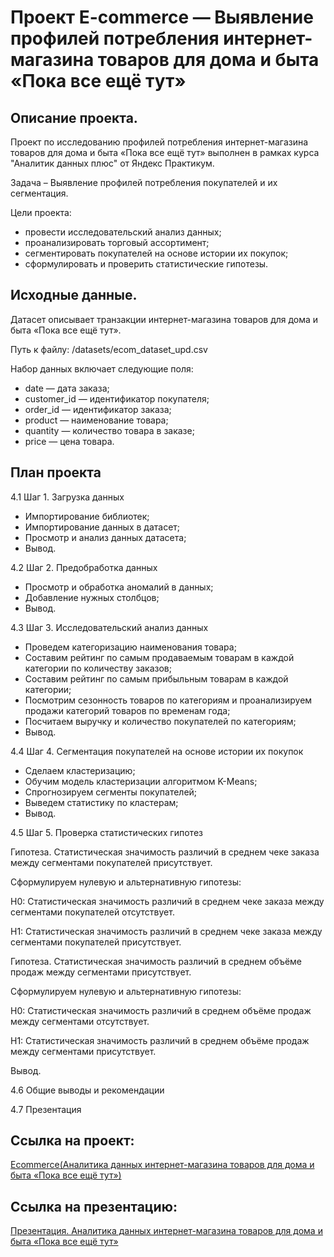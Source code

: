 # Проект E-commerce — Выявление профилей потребления интернет-магазина товаров для дома и быта «Пока все ещё тут»

## Описание проекта.
Проект по исследованию профилей потребления интернет-магазина товаров для дома и быта «Пока все ещё тут» выполнен в рамках курса "Аналитик данных плюс" от Яндекс Практикум.

Задача – Выявление профилей потребления покупателей и их сегментация.

Цели проекта:

* провести исследовательский анализ данных;
* проанализировать торговый ассортимент;
* сегментировать покупателей на основе истории их покупок;
* сформулировать и проверить статистические гипотезы.

## Исходные данные.
Датасет описывает транзакции интернет-магазина товаров для дома и быта «Пока все ещё тут».

Путь к файлу: /datasets/ecom_dataset_upd.csv

Набор данных включает следующие поля:

* date — дата заказа;
* customer_id — идентификатор покупателя;
* order_id — идентификатор заказа;
* product — наименование товара;
* quantity — количество товара в заказе;
* price — цена товара.

## План проекта

4.1  Шаг 1. Загрузка данных

* Импортирование библиотек;
* Импортирование данных в датасет;
* Просмотр и анализ данных датасета;
* Вывод.

4.2  Шаг 2. Предобработка данных

* Просмотр и обработка аномалий в данных;
* Добавление нужных столбцов;
* Вывод.

4.3  Шаг 3. Исследовательский анализ данных

* Проведем категоризацию наименования товара;
* Составим рейтинг по самым продаваемым товарам в каждой категории по количеству заказов;
* Составим рейтинг по самым прибыльным товарам в каждой категории;
* Посмотрим сезонность товаров по категориям и проанализируем продажи категорий товаров по временам года;
* Посчитаем выручку и количество покупателей по категориям;
* Вывод.

4.4  Шаг 4. Сегментация покупателей на основе истории их покупок

* Сделаем кластеризацию;
* Обучим модель кластеризации алгоритмом K-Means;
* Спрогнозируем сегменты покупателей;
* Выведем статистику по кластерам;
* Вывод.

4.5  Шаг 5. Проверка статистических гипотез

Гипотеза. Статистическая значимость различий в среднем чеке заказа между сегментами покупателей присутствует.

Сформулируем нулевую и альтернативную гипотезы:

H0: Статистическая значимость различий в среднем чеке заказа между сегментами покупателей отсутствует.

H1: Статистическая значимость различий в среднем чеке заказа между сегментами покупателей присутствует.

Гипотеза. Статистическая значимость различий в среднем объёме продаж между сегментами присутствует.

Сформулируем нулевую и альтернативную гипотезы:

H0: Статистическая значимость различий в среднем объёме продаж между сегментами отсутствует.

H1: Статистическая значимость различий в среднем объёме продаж между сегментами присутствует.

Вывод.

4.6  Общие выводы и рекомендации

4.7  Презентация

## Ссылка на проект:

[Ecommerce(Аналитика данных интернет-магазина товаров для дома и быта «Пока все ещё тут»)](https://github.com/i13th/Yandex_Practicum_Data_Analyst/blob/main/%D0%9F%D1%80%D0%BE%D0%B5%D0%BA%D1%82_%D0%A4%D0%B8%D0%BD%D0%B0%D0%BB%D1%8C%D0%BD%D1%8B%D0%B9_14%3A%20Ecommerce(%D0%90%D0%BD%D0%B0%D0%BB%D0%B8%D1%82%D0%B8%D0%BA%D0%B0%20%D0%B4%D0%B0%D0%BD%D0%BD%D1%8B%D1%85%20%D0%B8%D0%BD%D1%82%D0%B5%D1%80%D0%BD%D0%B5%D1%82-%D0%BC%D0%B0%D0%B3%D0%B0%D0%B7%D0%B8%D0%BD%D0%B0%20%D1%82%D0%BE%D0%B2%D0%B0%D1%80%D0%BE%D0%B2%20%D0%B4%D0%BB%D1%8F%20%D0%B4%D0%BE%D0%BC%D0%B0%20%D0%B8%20%D0%B1%D1%8B%D1%82%D0%B0%20%C2%AB%D0%9F%D0%BE%D0%BA%D0%B0%20%D0%B2%D1%81%D0%B5%20%D0%B5%D1%89%D1%91%20%D1%82%D1%83%D1%82%C2%BB)/%D0%90%D0%BD%D0%B0%D0%BB%D0%B8%D1%82%D0%B8%D0%BA%D0%B0%20%D0%B4%D0%B0%D0%BD%D0%BD%D1%8B%D1%85%20%D0%B8%D0%BD%D1%82%D0%B5%D1%80%D0%BD%D0%B5%D1%82-%D0%BC%D0%B0%D0%B3%D0%B0%D0%B7%D0%B8%D0%BD%D0%B0%20%D1%82%D0%BE%D0%B2%D0%B0%D1%80%D0%BE%D0%B2%20%D0%B4%D0%BB%D1%8F%20%D0%B4%D0%BE%D0%BC%D0%B0%20%D0%B8%20%D0%B1%D1%8B%D1%82%D0%B0%20%C2%AB%D0%9F%D0%BE%D0%BA%D0%B0%20%D0%B2%D1%81%D0%B5%20%D0%B5%D1%89%D1%91%20%D1%82%D1%83%D1%82%C2%BB(5).ipynb)


## Ссылка на презентацию:

[Презентация. Аналитика данных интернет-магазина товаров для дома и быта «Пока все ещё тут»](https://github.com/i13th/Yandex_Practicum_Data_Analyst/blob/main/%D0%9F%D1%80%D0%BE%D0%B5%D0%BA%D1%82_%D0%A4%D0%B8%D0%BD%D0%B0%D0%BB%D1%8C%D0%BD%D1%8B%D0%B9_14%3A%20Ecommerce(%D0%90%D0%BD%D0%B0%D0%BB%D0%B8%D1%82%D0%B8%D0%BA%D0%B0%20%D0%B4%D0%B0%D0%BD%D0%BD%D1%8B%D1%85%20%D0%B8%D0%BD%D1%82%D0%B5%D1%80%D0%BD%D0%B5%D1%82-%D0%BC%D0%B0%D0%B3%D0%B0%D0%B7%D0%B8%D0%BD%D0%B0%20%D1%82%D0%BE%D0%B2%D0%B0%D1%80%D0%BE%D0%B2%20%D0%B4%D0%BB%D1%8F%20%D0%B4%D0%BE%D0%BC%D0%B0%20%D0%B8%20%D0%B1%D1%8B%D1%82%D0%B0%20%C2%AB%D0%9F%D0%BE%D0%BA%D0%B0%20%D0%B2%D1%81%D0%B5%20%D0%B5%D1%89%D1%91%20%D1%82%D1%83%D1%82%C2%BB)/%D0%9F%D1%80%D0%B5%D0%B7%D0%B5%D0%BD%D1%82%D0%B0%D1%86%D0%B8%D1%8F.%20%D0%90%D0%BD%D0%B0%D0%BB%D0%B8%D1%82%D0%B8%D0%BA%D0%B0%20%D0%B4%D0%B0%D0%BD%D0%BD%D1%8B%D1%85%20%D0%B8%D0%BD%D1%82%D0%B5%D1%80%D0%BD%D0%B5%D1%82-%D0%BC%D0%B0%D0%B3%D0%B0%D0%B7%D0%B8%D0%BD%D0%B0%20%D1%82%D0%BE%D0%B2%D0%B0%D1%80%D0%BE%D0%B2%20%D0%B4%D0%BB%D1%8F%20%D0%B4%D0%BE%D0%BC%D0%B0%20%D0%B8%20%D0%B1%D1%8B%D1%82%D0%B0%20%C2%AB%D0%9F%D0%BE%D0%BA%D0%B0%20%D0%B2%D1%81%D0%B5%20%D0%B5%D1%89%D1%91%20%D1%82%D1%83%D1%82%C2%BB.pdf)
